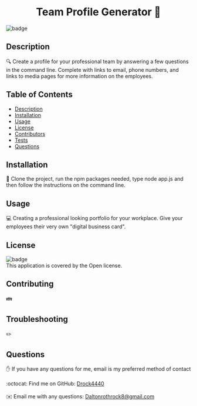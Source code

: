 <h1 align="center">Team Profile Generator 👋</h1>

![badge](https://img.shields.io/badge/license-Open-brightgreen)<br />
## Description
🔍 Create a profile for your professional team by answering a few questions in the command line. Complete with links to email, phone numbers, and links to media pages for more information on the employees.
## Table of Contents
- [Description](#description)
- [Installation](#installation)
- [Usage](#usage)
- [License](#license)
- [Contributors](#contributors)
- [Tests](#tests)
- [Questions](#questions)
## Installation
💾 Clone the project, run the npm packages needed, type node app.js  and then follow the instructions on the command line. 
## Usage
💻 Creating a professional looking portfolio for your workplace. Give your employees their very own "digital business card".
## License
![badge](https://img.shields.io/badge/license-Open-brightgreen)
<br />
This application is covered by the Open license. 
## Contributing
👪 
## Troubleshooting
✏️ 
## Questions
✋ If you have any questions for me, email is my preferred method of contact<br />
<br />
:octocat: Find me on GitHub: [Drock4440](https://github.com/Drock4440)<br />
<br />
✉️ Email me with any questions: Daltonrothrock8@gmail.com<br /><br />
  